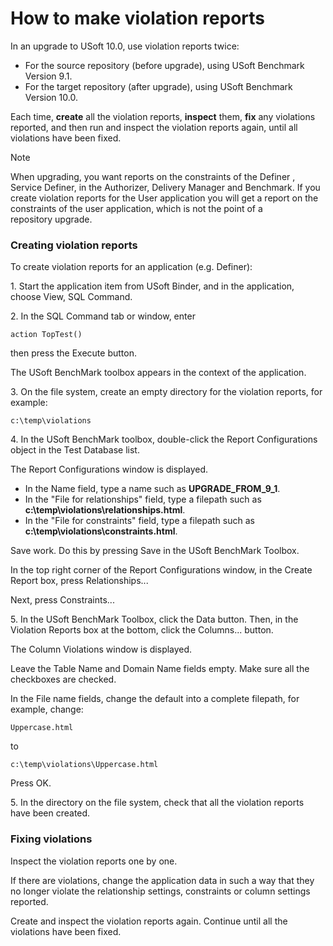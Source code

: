 # How to make violation reports

In an upgrade to USoft 10.0, use violation reports twice:

- For the source repository (before upgrade), using USoft Benchmark Version 9.1.
- For the target repository (after upgrade), using USoft Benchmark Version 10.0.

Each time, **create** all the violation reports, **inspect** them, **fix** any violations reported, and then run and inspect the violation reports again, until all violations have been fixed.

> [!NOTE]
> When upgrading, you want reports on the constraints of the Definer , Service Definer, in the Authorizer, Delivery Manager and Benchmark. If you create violation reports for the User application you will get a report on the constraints of the user application, which is not the point of a repository upgrade. 

### Creating violation reports

To create violation reports for an application (e.g. Definer):

1. Start the application item from USoft Binder, and in the application, choose View, SQL Command.

2. In the SQL Command tab or window, enter

```
action TopTest()
```

then press the Execute button.

The USoft BenchMark toolbox appears in the context of the application.

3. On the file system, create an empty directory for the violation reports, for example:

```
c:\temp\violations
```

4. In the USoft BenchMark toolbox, double-click the Report Configurations object in the Test Database list.

The Report Configurations window is displayed.

- In the Name field, type a name such as **UPGRADE_FROM_9_1**.
- In the "File for relationships" field, type a filepath such as **c:\\temp\\violations\\relationships.html**.
- In the "File for constraints" field, type a filepath such as **c:\\temp\\violations\\constraints.html**.

Save work. Do this by pressing Save in the USoft BenchMark Toolbox.

In the top right corner of the Report Configurations window, in the Create Report box, press Relationships...

Next, press Constraints...

5. In the USoft BenchMark Toolbox, click the Data button. Then, in the Violation Reports box at the bottom, click the Columns... button.

The Column Violations window is displayed.

Leave the Table Name and Domain Name fields empty. Make sure all the checkboxes are checked.

In the File name fields, change the default into a complete filepath, for example, change:

```
Uppercase.html
```

to 

```
c:\temp\violations\Uppercase.html
```

Press OK.

5. In the directory on the file system, check that all the violation reports have been created.

### Fixing violations

Inspect the violation reports one by one.

If there are violations, change the application data in such a way that they no longer violate the relationship settings, constraints or column settings reported.

Create and inspect the violation reports again. Continue until all the violations have been fixed.